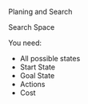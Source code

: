 

Planing and Search

Search Space 

You need:

* All possible states
* Start State
* Goal State
* Actions
* Cost

